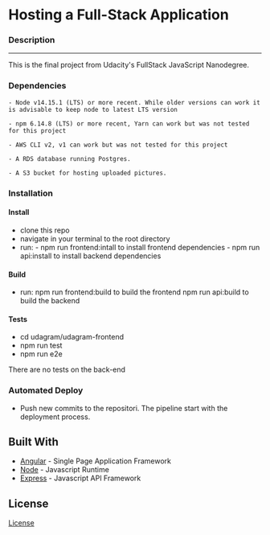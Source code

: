# Hosting a Full-Stack Application

### Description
---
This is the final project from Udacity's FullStack JavaScript Nanodegree. 

### Dependencies

```
- Node v14.15.1 (LTS) or more recent. While older versions can work it is advisable to keep node to latest LTS version

- npm 6.14.8 (LTS) or more recent, Yarn can work but was not tested for this project

- AWS CLI v2, v1 can work but was not tested for this project

- A RDS database running Postgres.

- A S3 bucket for hosting uploaded pictures.

```

### Installation

#### Install
- clone this repo
- navigate in your terminal to the root directory
- run:
        - npm run frontend:intall to install frontend dependencies
        - npm run api:install to install backend dependencies

#### Build
- run:
        npm run frontend:build to build the frontend
        npm run api:build to build the backend

#### Tests
- cd udagram/udagram-frontend
- npm run test
- npm run e2e

There are no tests on the back-end

### Automated Deploy

- Push new commits to the repositori. The pipeline start with the deployment process.

## Built With

- [Angular](https://angular.io/) - Single Page Application Framework
- [Node](https://nodejs.org) - Javascript Runtime
- [Express](https://expressjs.com/) - Javascript API Framework

## License

[License](LICENSE.txt)
